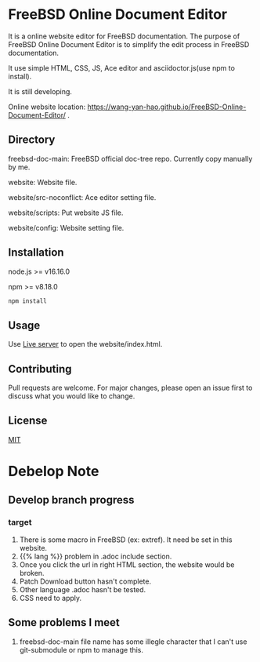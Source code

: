 # FreeBSD Online Document Editor

It is a online website editor for FreeBSD documentation. The purpose of FreeBSD Online Document Editor is to simplify the edit process in FreeBSD documentation.

It use simple HTML, CSS, JS, Ace editor and asciidoctor.js(use npm to install). 

It is still developing.

Online website location: https://wang-yan-hao.github.io/FreeBSD-Online-Document-Editor/ .

## Directory

freebsd-doc-main: FreeBSD official doc-tree repo. Currently copy manually by me.

website: Website file.

website/src-noconflict: Ace editor setting file.

website/scripts: Put website JS file.

website/config: Website setting file.

## Installation

node.js >= v16.16.0

npm >= v8.18.0

```bash 
npm install 
```

## Usage

Use [Live server](https://marketplace.visualstudio.com/items?itemName=ritwickdey.LiveServer) to open the website/index.html.

## Contributing

Pull requests are welcome. For major changes, please open an issue first to discuss what you would like to change.

## License

[MIT](https://choosealicense.com/licenses/mit/)

# Debelop Note
## Develop branch progress
### target
1. There is some macro in FreeBSD (ex: extref). It need be set in this website.
2. {{% lang %}} problem in .adoc include section.
3. Once you click the url in right HTML section, the website would be broken.
4. Patch Download button hasn't complete.
5. Other language .adoc hasn't be tested.
7. CSS need to apply.

## Some problems I meet

1. freebsd-doc-main file name has some illegle character that I can't use git-submodule or npm to manage this.